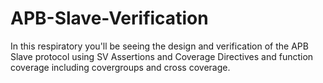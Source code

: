# APB-Slave-Verification
In this respiratory you'll be seeing the design and verification of the APB Slave protocol using SV Assertions and Coverage Directives and function coverage including covergroups and cross coverage.
